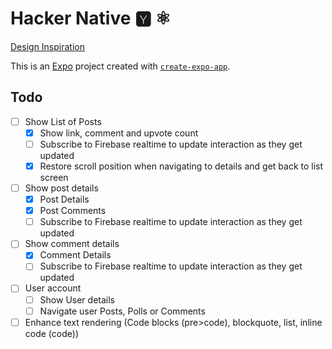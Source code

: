 # Hacker Native 🆈 ⚛️

[Design Inspiration]( https://dribbble.com/shots/21381309-Mobile-News-Site-Redesign-Hacker-News#)

This is an [Expo](https://expo.dev) project created with [`create-expo-app`](https://www.npmjs.com/package/create-expo-app).

## Todo

- [ ] Show List of Posts
  - [X] Show link, comment and upvote count
  - [ ] Subscribe to Firebase realtime to update interaction as they get updated
  - [X] Restore scroll position when navigating to details and get back to list screen
- [ ] Show post details
  - [X] Post Details
  - [X] Post Comments
  - [ ] Subscribe to Firebase realtime to update interaction as they get updated
- [ ] Show comment details
  - [X] Comment Details
  - [ ] Subscribe to Firebase realtime to update interaction as they get updated
- [ ] User account
  - [ ] Show User details
  - [ ] Navigate user Posts, Polls or Comments
- [ ] Enhance text rendering (Code blocks (pre>code), blockquote, list, inline code (code))
